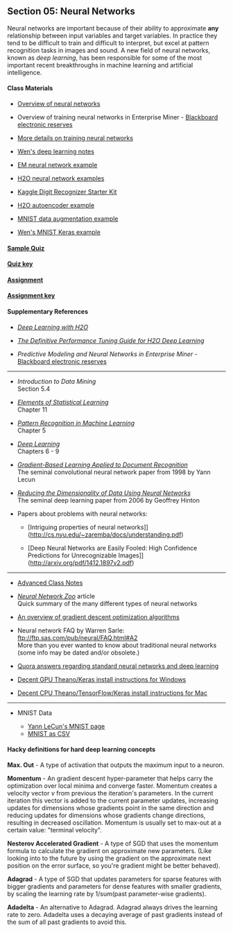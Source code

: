 ## Section 05: Neural Networks

Neural networks are important because of their ability to approximate **any** relationship between input variables and target variables. In practice they tend to be difficult to train and difficult to interpret, but excel at pattern recognition tasks in images and sound. A new field of neural networks, known as *deep learning*, has been responsible for some of the most important recent breakthroughs in machine learning and artificial intelligence.

#### Class Materials

* [Overview of neural networks](notes/instructor_notes.pdf)

* Overview of training neural networks in Enterprise Miner - [Blackboard electronic reserves](https://blackboard.gwu.edu)

* [More details on training neural networks](notes/tan_notes.pdf)

* [Wen's deep learning notes](notes/cnn-gwu.pdf)

* [EM neural network example](xml/05_neural_networks.xml)

* [H2O neural network examples](src/py_part_5_neural_networks.ipynb)

* [Kaggle Digit Recognizer Starter Kit](src/py_part_5_MNIST_DNN.ipynb)

* [H2O autoencoder example](src/py_part_5_MNIST_autoencoder.ipynb)

* [MNIST data augmentation example](src/py_part_5_MNIST_data_augmentation.ipynb)

* [Wen's MNIST Keras example](src/py_part_5_MNIST_keras_lenet.ipynb)

#### [Sample Quiz](quiz/sample/quiz_5.pdf)

#### [Quiz key](quiz/key/quiz_5_key.pdf)

#### [Assignment](assignment/assignment_5.pdf)

#### [Assignment key](assignment/key/assignment_5_key.pdf)

#### Supplementary References

* [*Deep Learning with H2O*](http://h2o-release.s3.amazonaws.com/h2o/rel-ueno/1/docs-website/h2o-docs/booklets/DeepLearningBooklet.pdf)

* [*The Definitive Performance Tuning Guide for H2O Deep Learning*](https://blog.h2o.ai/2015/02/deep-learning-performance/)

* *Predictive Modeling and Neural Networks in Enterprise Miner* - 
[Blackboard electronic reserves](https://blackboard.gwu.edu)

***

* *Introduction to Data Mining*</br>
Section 5.4

* [*Elements of Statistical Learning*](http://statweb.stanford.edu/~tibs/ElemStatLearn/printings/ESLII_print10.pdf)</br>
Chapter 11

* [*Pattern Recognition in Machine Learning*](http://users.isr.ist.utl.pt/~wurmd/Livros/school/Bishop%20-%20Pattern%20Recognition%20And%20Machine%20Learning%20-%20Springer%20%202006.pdf)</br>
Chapter 5

* [*Deep Learning*](http://www.deeplearningbook.org/)</br>
Chapters 6 - 9 

* [*Gradient-Based Learning Applied to Document Recognition*](http://yann.lecun.com/exdb/publis/pdf/lecun-01a.pdf)</br>
The seminal convolutional neural network paper from 1998 by Yann Lecun

* [*Reducing the Dimensionality of Data Using Neural Networks*](https://www.cs.toronto.edu/~hinton/science.pdf)</br>
The seminal deep learning paper from 2006 by Geoffrey Hinton

* Papers about problems with neural networks:

  * [Intriguing properties of neural networks]](http://cs.nyu.edu/~zaremba/docs/understanding.pdf)
  
  * [Deep Neural Networks are Easily Fooled: High Confidence Predictions for Unrecognizable Images]](http://arxiv.org/pdf/1412.1897v2.pdf) 

***

* [Advanced Class Notes](notes/advanced_notes.pdf)

* [*Neural Network Zoo*](http://www.asimovinstitute.org/neural-network-zoo/) article </br>
Quick summary of the many different types of neural networks

* [An overview of gradient descent optimization algorithms](http://sebastianruder.com/optimizing-gradient-descent/index.html)

* Neural network FAQ by Warren Sarle: ftp://ftp.sas.com/pub/neural/FAQ.html#A2 </br> More than you ever wanted to know about traditional neural networks (some info may be dated and/or obsolete.)

* [Quora answers regarding standard neural networks and deep learning](https://www.quora.com/profile/Patrick-Hall-4/answers/Artificial-Neural-Networks-ANNs)

* [Decent GPU Theano/Keras install instructions for Windows](https://datanoord.wordpress.com/2016/02/02/setup-a-deep-learning-environment-on-windows-theano-keras-with-gpu-enabled/)

* [Decent CPU Theano/TensorFlow/Keras install instructions for Mac](http://machinelearningmastery.com/setup-python-environment-machine-learning-deep-learning-anaconda/)

***

* MNIST Data

  * [Yann LeCun's MNIST page](http://yann.lecun.com/exdb/mnist/)
  * [MNIST as CSV](https://pjreddie.com/projects/mnist-in-csv/)

#### Hacky definitions for hard deep learning concepts

**Max. Out** - A type of activation that outputs the maximum input to a 
neuron.

**Momentum** - An gradient descent hyper-parameter that helps carry the 
optimization over local minima and converge faster. Momentum creates a velocity
vector *v* from previous the iteration's parameters. In 
the current iteration this vector is added to the current parameter updates, 
increasing updates for dimensions whose gradients point in the same direction 
and reducing updates for dimensions whose gradients change directions, 
resulting in decreased oscillation. Momentum is usually set to max-out at a 
certain value: "terminal velocity".

**Nesterov Accelerated Gradient** - A type of SGD that uses the momentum 
formula to calculate the gradient on approximate new parameters. (Like looking 
into to the future by using the gradient on the approximate next position on 
the error surface, so you're gradient might be better behaved).

**Adagrad** - A type of SGD that updates parameters for sparse features with 
bigger gradients and parameters for dense features with smaller gradients, by 
scaling the learning rate by 1/sum(past parameter-wise gradients). 

**Adadelta** - An alternative to Adagrad. Adagrad always drives the learning 
rate to zero. Adadelta uses a decaying average of past gradients instead of 
the sum of all past gradients to avoid this. 
